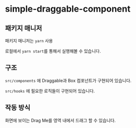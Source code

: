 # simple-draggable-component

## 패키지 매니저

패키지 매니저는 `yarn` 사용

로컬에서 `yarn start`를 통해서 실행해볼 수 있습니다.

## 구조

`src/components` 에 Draggable과 Box 컴포넌트가 구현되어 있습니다.

`src/hooks` 에 필요한 로직들이 구현되어 있습니다.

## 작동 방식

화면에 보이는 Drag Me를 영역 내에서 드래그 할 수 있습니다.
